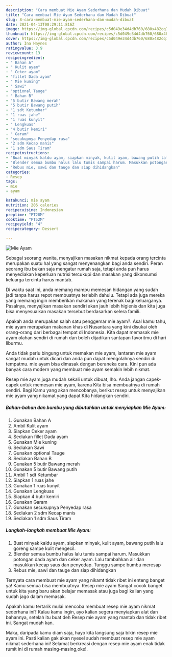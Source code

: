 ```yaml
---
description: "Cara membuat Mie Ayam Sederhana dan Mudah Dibuat"
title: "Cara membuat Mie Ayam Sederhana dan Mudah Dibuat"
slug: 8-cara-membuat-mie-ayam-sederhana-dan-mudah-dibuat
date: 2021-04-13T08:29:11.816Z
image: https://img-global.cpcdn.com/recipes/c5d049e34d4db760/680x482cq70/mie-ayam-foto-resep-utama.jpg
thumbnail: https://img-global.cpcdn.com/recipes/c5d049e34d4db760/680x482cq70/mie-ayam-foto-resep-utama.jpg
cover: https://img-global.cpcdn.com/recipes/c5d049e34d4db760/680x482cq70/mie-ayam-foto-resep-utama.jpg
author: Ina Haynes
ratingvalue: 3.9
reviewcount: 13
recipeingredient:
- " Bahan A"
- " Kulit ayam"
- " Ceker ayam"
- "fillet Dada ayam"
- " Mie kuning"
- " Sawi"
- "optional Tauge"
- " Bahan B"
- "5 butir Bawang merah"
- "5 butir Bawang putih"
- "1 sdt Ketumbar"
- "1 ruas jahe"
- "1 ruas kunyit"
- " Lengkuas"
- "4 butir kemiri"
- " Garam"
- "secukupnya Penyedap rasa"
- "2 sdm Kecap manis"
- "1 sdm Saus Tiram"
recipeinstructions:
- "Buat minyak kaldu ayam, siapkan minyak, kulit ayam, bawang putih lalu goreng sampe kulit mengecil."
- "Blender semua bumbu halus lalu tumis sampai harum. Masukkan potongan dada ayam dan ceker ayam. Lalu tambahkan air dan masukkan kecap saus dan penyedap. Tunggu sampe bumbu meresap"
- "Rebus mie, sawi dan tauge dan siap dihidangkan"
categories:
- Resep
tags:
- mie
- ayam

katakunci: mie ayam 
nutrition: 206 calories
recipecuisine: Indonesian
preptime: "PT28M"
cooktime: "PT52M"
recipeyield: "4"
recipecategory: Dessert

---
```



![Mie Ayam](https://img-global.cpcdn.com/recipes/c5d049e34d4db760/680x482cq70/mie-ayam-foto-resep-utama.jpg)

Sebagai seorang wanita, menyajikan masakan nikmat kepada orang tercinta merupakan suatu hal yang sangat menyenangkan bagi anda sendiri. Peran seorang ibu bukan saja mengatur rumah saja, tetapi anda pun harus menyediakan keperluan nutrisi tercukupi dan masakan yang dikonsumsi keluarga tercinta harus mantab.

Di waktu  saat ini, anda memang mampu memesan hidangan yang sudah jadi tanpa harus repot membuatnya terlebih dahulu. Tetapi ada juga mereka yang memang ingin memberikan makanan yang terenak bagi keluarganya. Pasalnya, menyajikan masakan sendiri akan jauh lebih higienis dan kita juga bisa menyesuaikan masakan tersebut berdasarkan selera famili. 



Apakah anda merupakan salah satu penggemar mie ayam?. Asal kamu tahu, mie ayam merupakan makanan khas di Nusantara yang kini disukai oleh orang-orang dari berbagai tempat di Indonesia. Kita dapat memasak mie ayam olahan sendiri di rumah dan boleh dijadikan santapan favoritmu di hari liburmu.

Anda tidak perlu bingung untuk memakan mie ayam, lantaran mie ayam sangat mudah untuk dicari dan anda pun dapat mengolahnya sendiri di tempatmu. mie ayam bisa dimasak dengan beraneka cara. Kini pun ada banyak cara modern yang membuat mie ayam semakin lebih nikmat.

Resep mie ayam juga mudah sekali untuk dibuat, lho. Anda jangan capek-capek untuk memesan mie ayam, karena Kita bisa membuatnya di rumah sendiri. Bagi Kamu yang akan mencobanya, berikut resep untuk menyajikan mie ayam yang nikamat yang dapat Kita hidangkan sendiri.

<!--inarticleads1-->

##### Bahan-bahan dan bumbu yang dibutuhkan untuk menyiapkan Mie Ayam:

1. Gunakan  Bahan A
1. Ambil  Kulit ayam
1. Siapkan  Ceker ayam
1. Sediakan fillet Dada ayam
1. Gunakan  Mie kuning
1. Sediakan  Sawi
1. Gunakan optional Tauge
1. Sediakan  Bahan B
1. Gunakan 5 butir Bawang merah
1. Gunakan 5 butir Bawang putih
1. Ambil 1 sdt Ketumbar
1. Siapkan 1 ruas jahe
1. Gunakan 1 ruas kunyit
1. Gunakan  Lengkuas
1. Siapkan 4 butir kemiri
1. Gunakan  Garam
1. Gunakan secukupnya Penyedap rasa
1. Sediakan 2 sdm Kecap manis
1. Sediakan 1 sdm Saus Tiram




<!--inarticleads2-->

##### Langkah-langkah membuat Mie Ayam:

1. Buat minyak kaldu ayam, siapkan minyak, kulit ayam, bawang putih lalu goreng sampe kulit mengecil.
1. Blender semua bumbu halus lalu tumis sampai harum. Masukkan potongan dada ayam dan ceker ayam. Lalu tambahkan air dan masukkan kecap saus dan penyedap. Tunggu sampe bumbu meresap
1. Rebus mie, sawi dan tauge dan siap dihidangkan




Ternyata cara membuat mie ayam yang nikamt tidak ribet ini enteng banget ya! Kamu semua bisa membuatnya. Resep mie ayam Sangat cocok banget untuk kita yang baru akan belajar memasak atau juga bagi kalian yang sudah jago dalam memasak.

Apakah kamu tertarik mulai mencoba membuat resep mie ayam nikmat sederhana ini? Kalau kamu ingin, ayo kalian segera menyiapkan alat dan bahannya, setelah itu buat deh Resep mie ayam yang mantab dan tidak ribet ini. Sangat mudah kan. 

Maka, daripada kamu diam saja, hayo kita langsung saja bikin resep mie ayam ini. Pasti kalian gak akan nyesel sudah membuat resep mie ayam nikmat sederhana ini! Selamat berkreasi dengan resep mie ayam enak tidak rumit ini di rumah masing-masing,oke!.


